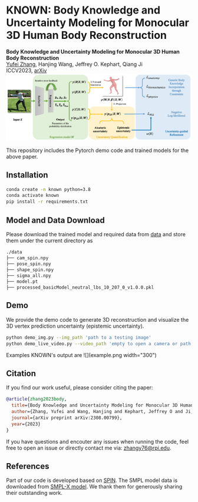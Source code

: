 # KNOWN: Body Knowledge and Uncertainty Modeling for Monocular 3D Human Body Reconstruction
  **Body Knowledge and Uncertainty Modeling for Monocular 3D Human Body Reconstruction** <br />
  [Yufei Zhang](https://zhangy76.github.io/), Hanjing Wang, Jeffrey O. Kephart, Qiang Ji <br /> 
  ICCV2023, [arXiv](https://aps.arxiv.org/abs/2308.00799) <br />
![](method.png)

This repository includes the Pytorch demo code and trained models for the above paper. 

## Installation
```bash
conda create -n known python=3.8
conda activate known
pip install -r requirements.txt
```

## Model and Data Download
Please download the trained model and required data from [data](https://www.dropbox.com/scl/fo/12m5bz2vi0sa6exap3cmu/h?rlkey=v79f2jdfc9qgfjeywe7i7bztn&dl=0) and store them under the current directory as 
```
./data
├── cam_spin.npy
├── pose_spin.npy
├── shape_spin.npy
├── sigma_all.npy
├── model.pt
├── processed_basicModel_neutral_lbs_10_207_0_v1.0.0.pkl
```

## Demo
We provide the demo code to generate 3D reconstruction and visualize the 3D vertex prediction uncertainty (epistemic uncertainty).
```bash
python demo_img.py --img_path 'path to a testing image'
python demo_live_video.py --video_path 'empty to open a camera or path to a testing video'
```

Examples KNOWN's output are 
![](example.png width="300")

## Citation
If you find our work useful, please consider citing the paper:
```bibtex
@article{zhang2023body,
  title={Body Knowledge and Uncertainty Modeling for Monocular 3D Human Body Reconstruction},
  author={Zhang, Yufei and Wang, Hanjing and Kephart, Jeffrey O and Ji, Qiang},
  journal={arXiv preprint arXiv:2308.00799},
  year={2023}
}
```

If you have questions and encouter any issues when running the code, feel free to open an issue or directly contact me via: zhangy76@rpi.edu.

## References
Part of our code is developed based on [SPIN](https://github.com/nkolot/SPIN). The SMPL model data is downloaded from [SMPL-X model](https://github.com/vchoutas/smplx). We thank them for generously sharing their outstanding work.
